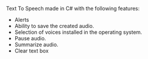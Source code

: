 Text To Speech made in C# with the following features:
- Alerts
- Ability to save the created audio.
- Selection of voices installed in the operating system.
- Pause audio.
- Summarize audio.
- Clear text box
